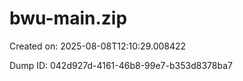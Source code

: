 # bwu-main.zip

Created on: 2025-08-08T12:10:29.008422

Dump ID: 042d927d-4161-46b8-99e7-b353d8378ba7

